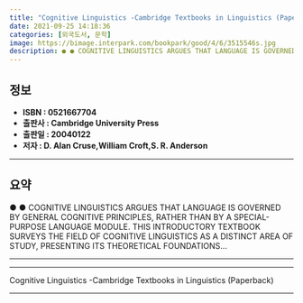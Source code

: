```yaml
---
title: "Cognitive Linguistics -Cambridge Textbooks in Linguistics (Paperback)"
date: 2021-09-25 14:18:36
categories: [외국도서, 문학]
image: https://bimage.interpark.com/bookpark/good/4/6/3515546s.jpg
description: ● ● COGNITIVE LINGUISTICS ARGUES THAT LANGUAGE IS GOVERNED BY GENERAL COGNITIVE PRINCIPLES, RATHER THAN BY A SPECIAL-PURPOSE LANGUAGE MODULE. THIS INTRODUCTOR
---
```


## **정보**

- **ISBN : 0521667704**
- **출판사 : Cambridge University Press**
- **출판일 : 20040122**
- **저자 : D. Alan Cruse,William Croft,S. R. Anderson**

------



## **요약**

●  ●  COGNITIVE LINGUISTICS ARGUES THAT LANGUAGE IS GOVERNED BY GENERAL COGNITIVE PRINCIPLES, RATHER THAN BY A SPECIAL-PURPOSE LANGUAGE MODULE. THIS INTRODUCTORY TEXTBOOK SURVEYS THE FIELD OF COGNITIVE LINGUISTICS AS A DISTINCT AREA OF STUDY, PRESENTING ITS THEORETICAL FOUNDATIONS... 

------



------


Cognitive Linguistics -Cambridge Textbooks in Linguistics (Paperback) 

------


